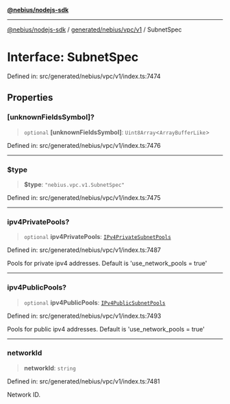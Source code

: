 [**@nebius/nodejs-sdk**](../../../../../README.md)

---

[@nebius/nodejs-sdk](../../../../../README.md) / [generated/nebius/vpc/v1](../README.md) / SubnetSpec

# Interface: SubnetSpec

Defined in: src/generated/nebius/vpc/v1/index.ts:7474

## Properties

### \[unknownFieldsSymbol\]?

> `optional` **\[unknownFieldsSymbol\]**: `Uint8Array`\<`ArrayBufferLike`\>

Defined in: src/generated/nebius/vpc/v1/index.ts:7476

---

### $type

> **$type**: `"nebius.vpc.v1.SubnetSpec"`

Defined in: src/generated/nebius/vpc/v1/index.ts:7475

---

### ipv4PrivatePools?

> `optional` **ipv4PrivatePools**: [`IPv4PrivateSubnetPools`](IPv4PrivateSubnetPools.md)

Defined in: src/generated/nebius/vpc/v1/index.ts:7487

Pools for private ipv4 addresses.
Default is 'use_network_pools = true'

---

### ipv4PublicPools?

> `optional` **ipv4PublicPools**: [`IPv4PublicSubnetPools`](IPv4PublicSubnetPools.md)

Defined in: src/generated/nebius/vpc/v1/index.ts:7493

Pools for public ipv4 addresses.
Default is 'use_network_pools = true'

---

### networkId

> **networkId**: `string`

Defined in: src/generated/nebius/vpc/v1/index.ts:7481

Network ID.
